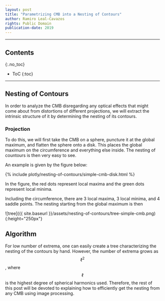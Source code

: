 ```yaml
---
layout: post
title: "Parametrizing CMB into a Nesting of Contours"
author: Ramiro Leal-Cavazos
rights: Public Domain
publication-date: 2019
---
```


---

## Contents
{:.no_toc}

* ToC
{:toc}

---

## Nesting of Contours

In order to analyze the CMB disregarding any optical effects that might come about from distortions of different projections, we will extract the intrinsic structure of it by determining the nesting of its contours.

### Projection

To do this, we will first take the CMB on a sphere, puncture it at the global maximum, and flatten the sphere onto a disk. This places the global maximum on the circumference and everything else inside. The nesting of countours is then very easy to see.

An example is given by the figure below:

{% include plotly/nesting-of-contours/simple-cmb-disk.html %}

In the figure, the red dots represent local maxima and the green dots represent local minima.

Including the circumference, there are 3 local maxima, 3 local minima, and 4 saddle points. The nesting starting from the global maximum is then

![tree]({{ site.baseurl }}/assets/nesting-of-contours/tree-simple-cmb.png){:height="250px"}

## Algorithm

For low number of extrema, one can easily create a tree characterizing the nesting of the contours by hand. However, the number of extrema grows as $$\ell ^2$$, where $$\ell$$ is the highest degree of spherical harmonics used. Therefore, the rest of this post will be devoted to explaining how to efficiently get the nesting from any CMB using image processing.
